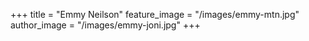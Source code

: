 +++
title = "Emmy Neilson"
feature_image = "/images/emmy-mtn.jpg"
author_image = "/images/emmy-joni.jpg"
+++
